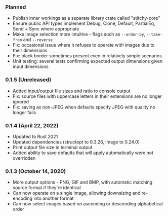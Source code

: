 
### Planned

- Publish inner workings as a separate library crate called "stitchy-core"
- Ensure public API types implement Debug, Clone, Default, PartialEq, Send + Sync where appropriate
- Make image selection more intuitive - flags such as `--order-by`, `--take-from` and `--reverse`
- Fix: occasional issue where it refuses to operate with images due to their dimensions
- Fix: black border sometimes present even in relatively simple scenarios
- Unit testing: several tests confirming expected output dimensions given input dimensions

### 0.1.5 (Unreleased)

- Added input/output file sizes and ratio to console output
- Fix: source files with uppercase letters in their extensions are no longer ignored
- Fix: saving as non-JPEG when defaults specify JPEG with quality no longer fails

### 0.1.4 (April 22, 2022)

- Updated to Rust 2021
- Updated dependencies (structopt to 0.3.26, image to 0.24.0)
- Print output file size in terminal output
- Added ability to save defaults that will apply automatically were not overridden

### 0.1.3 (October 14, 2020)

- More output options - PNG, GIF and BMP, with automatic matching source format if they're identical
- Can now operate on a single image, allowing downsizing and re-encoding into another format
- Can now select images based on ascending or descending alphabetical order
